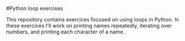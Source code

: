 #Python loop exercises

This repository contains exercices focused on using loops in Python. In these exercices I'll work on printing names repeatedly, iterating over numbers, and printing each character of a name .